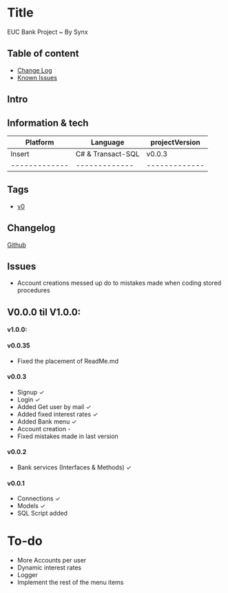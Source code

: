 ﻿# Title

EUC Bank Project
~ By Synx

## Table of content
* [Change Log](##Changelog)
* [Known Issues](##Issues)

## Intro


## Information & tech

| Platform      |    Language   | projectVersion| 
| ------------- | ------------- | ------------- |
|    Insert    |    C# & Transact-SQL |       v0.0.3     |
| ------------- | ------------- | ------------- |

## Tags
* [v0](https://github.com/user/Project/releases/tag/V0)

## Changelog
[Github](https://github.com/SynxEU/BankProjectOOP/commits/master/)

## Issues
* Account creations messed up do to mistakes made when coding stored procedures

## V0.0.0 til V1.0.0:

#### v1.0.0:

#### v0.0.35
* Fixed the placement of ReadMe.md

#### v0.0.3
* Signup ✓
* Login ✓
* Added Get user by mail ✓
* Added fixed interest rates ✓
* Added Bank menu ✓
* Account creation -
* Fixed mistakes made in last version

#### v0.0.2
* Bank services (Interfaces & Methods) ✓

#### v0.0.1
* Connections ✓
* Models ✓
* SQL Script added

# To-do

* More Accounts per user
* Dynamic interest rates
* Logger
* Implement the rest of the menu items

